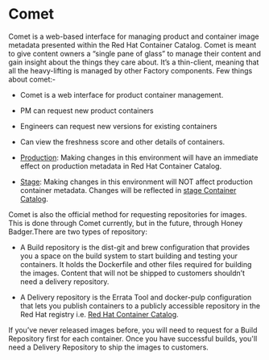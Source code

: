 # Comet

Comet is a web-based interface for managing product and container image metadata presented within the Red Hat Container Catalog. Comet is meant to give content owners a “single pane of glass” to manage their content and gain insight about the things they care about. It’s a thin-client, meaning that all the heavy-lifting is managed by other Factory components. Few things about comet:-
- Comet is a web interface for product container management.
- PM can request new product containers
- Engineers can request new versions for existing containers
- Can view the freshness score and other details of containers.


- [Production](https://comet.engineering.redhat.com/):
Making changes in this environment will have an immediate effect on production metadata in Red Hat Container Catalog.

- [Stage](https://comet.stage.engineering.redhat.com/):
Making changes in this environment will NOT affect production container metadata. Changes will be reflected in [stage Container Catalog](https://access.stage.redhat.com/containers/).

Comet is also the official method for requesting repositories for images. This is done through Comet currently, but in the future, through Honey Badger.There are two types of repository:
- A Build repository is the dist-git and brew configuration that provides you a space on the build system to start building and testing your containers. It holds the Dockerfile and other files required for building the images. Content that will not be shipped to customers shouldn’t need a delivery repository.

- A Delivery repository is the Errata Tool and docker-pulp configuration that lets you publish containers to a publicly accessible repository in the Red Hat registry i.e. [Red Hat Container Catalog](https://catalog.redhat.com/). 

If you’ve never released images before, you will need to request for a Build Repository first for each container. Once you have successful builds, you'll need a Delivery Repository to ship the images to customers.